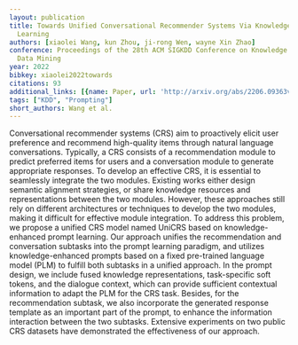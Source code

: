 ```yaml
---
layout: publication
title: Towards Unified Conversational Recommender Systems Via Knowledge-enhanced Prompt
  Learning
authors: [xiaolei Wang, kun Zhou, ji-rong Wen, wayne Xin Zhao]
conference: Proceedings of the 28th ACM SIGKDD Conference on Knowledge Discovery and
  Data Mining
year: 2022
bibkey: xiaolei2022towards
citations: 93
additional_links: [{name: Paper, url: 'http://arxiv.org/abs/2206.09363v1'}]
tags: ["KDD", "Prompting"]
short_authors: Wang et al.
---
```

Conversational recommender systems (CRS) aim to proactively elicit user
preference and recommend high-quality items through natural language
conversations. Typically, a CRS consists of a recommendation module to predict
preferred items for users and a conversation module to generate appropriate
responses. To develop an effective CRS, it is essential to seamlessly integrate
the two modules. Existing works either design semantic alignment strategies, or
share knowledge resources and representations between the two modules. However,
these approaches still rely on different architectures or techniques to develop
the two modules, making it difficult for effective module integration.
  To address this problem, we propose a unified CRS model named UniCRS based on
knowledge-enhanced prompt learning. Our approach unifies the recommendation and
conversation subtasks into the prompt learning paradigm, and utilizes
knowledge-enhanced prompts based on a fixed pre-trained language model (PLM) to
fulfill both subtasks in a unified approach. In the prompt design, we include
fused knowledge representations, task-specific soft tokens, and the dialogue
context, which can provide sufficient contextual information to adapt the PLM
for the CRS task. Besides, for the recommendation subtask, we also incorporate
the generated response template as an important part of the prompt, to enhance
the information interaction between the two subtasks. Extensive experiments on
two public CRS datasets have demonstrated the effectiveness of our approach.